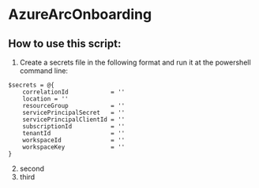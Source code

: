 # AzureArcOnboarding

## How to use this script:
1. Create a secrets file in the following format and run it at the powershell
    command line:
```console
$secrets = @{
    correlationId            = ''
    location = ''
    resourceGroup            = ''
    servicePrincipalSecret   = ''
    servicePrincipalClientId = ''
    subscriptionId           = ''
    tenantId                 = ''
    workspaceId              = ''
    workspaceKey             = ''
}
```

2. second
3. third
